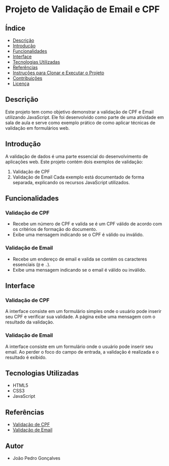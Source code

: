 # Projeto de Validação de Email e CPF

## Índice
- [Descrição](#descrição)
- [Introdução](#introdução)
- [Funcionalidades](#funcionalidades)
- [Interface](#interface)
- [Tecnologias Utilizadas](#tecnologias-utilizadas)
- [Referências](#referências)
- [Instruções para Clonar e Executar o Projeto](#instruções-para-clonar-e-executar-o-projeto)
- [Contribuições](#contribuições)
- [Licença](#licença)

## Descrição
Este projeto tem como objetivo demonstrar a validação de CPF e Email utilizando JavaScript. Ele foi desenvolvido como parte de uma atividade em sala de aula e serve como exemplo prático de como aplicar técnicas de validação em formulários web.

## Introdução
A validação de dados é uma parte essencial do desenvolvimento de aplicações web. Este projeto contém dois exemplos de validação:
1. Validação de CPF
2. Validação de Email
Cada exemplo está documentado de forma separada, explicando os recursos JavaScript utilizados.

## Funcionalidades
### Validação de CPF
- Recebe um número de CPF e valida se é um CPF válido de acordo com os critérios de formação do documento.
- Exibe uma mensagem indicando se o CPF é válido ou inválido.

### Validação de Email
- Recebe um endereço de email e valida se contém os caracteres essenciais (`@` e `.`).
- Exibe uma mensagem indicando se o email é válido ou inválido.

## Interface

### Validação de CPF
A interface consiste em um formulário simples onde o usuário pode inserir seu CPF e verificar sua validade. A página exibe uma mensagem com o resultado da validação.

### Validação de Email
A interface consiste em um formulário onde o usuário pode inserir seu email. Ao perder o foco do campo de entrada, a validação é realizada e o resultado é exibido.

## Tecnologias Utilizadas
- HTML5
- CSS3
- JavaScript

## Referências
- [Validação de CPF](https://www.devmedia.com.br/validar-cpf-com-javascript/23916)
- [Validação de Email](https://www.w3schools.com/js/js_validation.asp)

## Autor
- João Pedro Gonçalves

